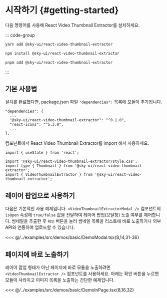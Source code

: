# 시작하기 {#getting-started}

다음 명령어를 사용해 React Video Thumbnail Extractor를 설치하세요.

::: code-group

```sh [yarn]
yarn add @sky-ui/react-video-thumbnail-extractor
```

```sh [npm]
npm install @sky-ui/react-video-thumbnail-extractor
```

```sh [pnpm]
pnpm add @sky-ui/react-video-thumbnail-extractor
```

:::

## 기본 사용법

설치를 완료했다면, package.json 파일 `"dependencies":` 목록에 모듈이 추가됩니다.

```json{3}
"dependencies": {
  ...
  "@sky-ui/react-video-thumbnail-extractor": "^0.1.0",
  "react-icons": "^5.3.0",
  ...
},
```

컴포넌트에서 React Video Thumbnail Extractor를 import 해서 사용하세요.

```tsx{3-5}
import { useState } from 'react';

import '@sky-ui/react-video-thumbnail-extractor/style.css';
import type { Thumbnail } from '@sky-ui/react-video-thumbnail-extractor';
import { VideoThumbnailExtractor } from '@sky-ui/react-video-thumbnail-extractor';
```

## 레이어 팝업으로 사용하기
다음은 기본적인 사용 예제입니다. `<VideoThumbnailExtractorModal />` 컴포넌트의 `isOpen` 속성에 `true/false` 값을 전달하여 레이어 팝업(모달창) 노출 여부를 제어합니다. 썸네일을 추출한 후 `확인` 버튼을 눌러 썸네일 목록을 리스트에 바로 노출하거나 외부 API와 연동하여 업로드할 수 있습니다.

<<< @/../examples/src/demos/basic/DemoModal.tsx{8,14,31-36}

## 페이지에 바로 노출하기
레이어 팝업 형태가 아닌 페이지에 바로 모듈을 노출하려면 `<VideoThumbnailExtractor />` 컴포넌트를 사용하세요. 아래는 확인 버튼을 누르면 모듈이 사라지고 이미지 목록을 노출하는 간단한 예제입니다.

<<< @/../examples/src/demos/basic/DemoInPage.tsx{8,16,32}
